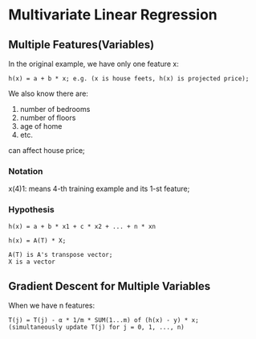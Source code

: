 # Multivariate Linear Regression

## Multiple Features(Variables)

In the original example, we have only one feature x:
```
h(x) = a + b * x; e.g. (x is house feets, h(x) is projected price);
```

We also know there are:
1. number of bedrooms
2. number of floors
3. age of home
4. etc.

can affect house price;

### Notation
x(4)1: means 4-th training example and its 1-st feature;

### Hypothesis
```
h(x) = a + b * x1 + c * x2 + ... + n * xn
```

```
h(x) = A(T) * X; 

A(T) is A's transpose vector;
X is a vector
```

## Gradient Descent for Multiple Variables
When we have n features:
```
T(j) = T(j) - α * 1/m * SUM(1...m) of (h(x) - y) * x;
(simultaneously update T(j) for j = 0, 1, ..., n)
```

